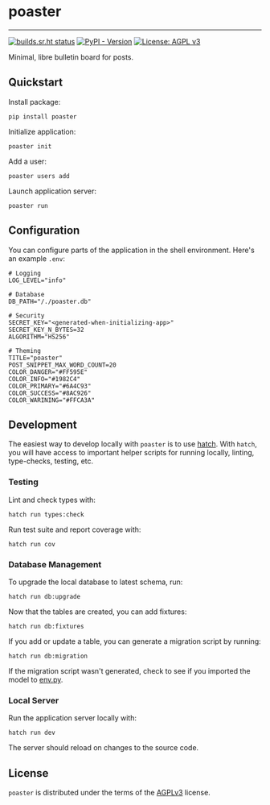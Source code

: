 # poaster

---

[![builds.sr.ht status](https://builds.sr.ht/~loges/poaster.svg)](https://builds.sr.ht/~loges/poaster?)
[![PyPI - Version](https://img.shields.io/pypi/v/poaster.svg)](https://pypi.org/project/poaster)
[![License: AGPL v3](https://img.shields.io/badge/License-AGPL_v3-blue.svg)](https://www.gnu.org/licenses/agpl-3.0)

Minimal, libre bulletin board for posts.

## Quickstart

Install package:

```console
pip install poaster
```

Initialize application:

```console
poaster init
```

Add a user:

```console
poaster users add
```

Launch application server:

```console
poaster run
```

## Configuration

You can configure parts of the application in the shell environment. Here's an example `.env`:

```shell
# Logging
LOG_LEVEL="info"

# Database
DB_PATH="/./poaster.db"

# Security
SECRET_KEY="<generated-when-initializing-app>"
SECRET_KEY_N_BYTES=32
ALGORITHM="HS256"

# Theming
TITLE="poaster"
POST_SNIPPET_MAX_WORD_COUNT=20
COLOR_DANGER="#FF595E"
COLOR_INFO="#1982C4"
COLOR_PRIMARY="#6A4C93"
COLOR_SUCCESS="#8AC926"
COLOR_WARINING="#FFCA3A"
```

## Development

The easiest way to develop locally with `poaster` is to use [hatch](https://hatch.pypa.io/latest/). With `hatch`, you will have access to important helper scripts for running locally, linting, type-checks, testing, etc.

### Testing

Lint and check types with:

```console
hatch run types:check
```

Run test suite and report coverage with:

```console
hatch run cov
```

### Database Management

To upgrade the local database to latest schema, run:

```console
hatch run db:upgrade
```

Now that the tables are created, you can add fixtures:

```console
hatch run db:fixtures
```

If you add or update a table, you can generate a migration script by running:

```console
hatch run db:migration
```

If the migration script wasn't generated, check to see if you imported the model to [env.py](src/poaster/migrations/env.py).

### Local Server

Run the application server locally with:

```console
hatch run dev
```

The server should reload on changes to the source code.

## License

`poaster` is distributed under the terms of the [AGPLv3](https://spdx.org/licenses/AGPL-3.0-or-later.html) license.
